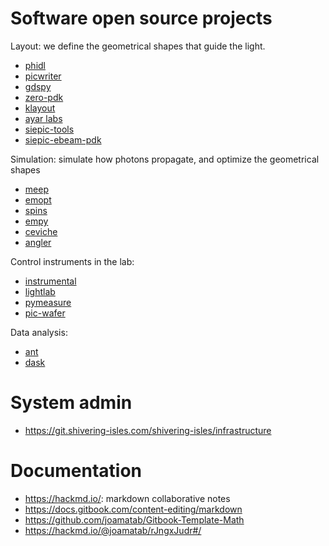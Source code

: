 # Software open source projects

Layout: we define the geometrical shapes that guide the light.

- [phidl](https://github.com/amccaugh/phidl)
- [picwriter](https://github.com/DerekK88/PICwriter)
- [gdspy](https://github.com/heitzmann/gdspy)
- [zero-pdk](https://github.com/lightwave-lab/zeropdk)
- [klayout](https://github.com/KLayout/klayout)
- [ayar labs](https://github.com/AyarLabs/ACG)
- [siepic-tools](https://github.com/lukasc-ubc/SiEPIC-Tools)
- [siepic-ebeam-pdk](https://github.com/lukasc-ubc/SiEPIC_EBeam_PDK)

Simulation: simulate how photons propagate, and optimize the geometrical shapes

- [meep](https://github.com/NanoComp/meep)
- [emopt](https://github.com/anstmichaels/emopt)
- [spins](https://github.com/stanfordnqp/spins-b)
- [empy](https://github.com/lbolla/EMpy)
- [ceviche](https://github.com/twhughes/ceviche)
- [angler](https://github.com/fancompute/angler/)

Control instruments in the lab:

- [instrumental](https://github.com/mabuchilab/Instrumental)
- [lightlab](https://github.com/lightwave-lab/lightlab)
- [pymeasure](https://github.com/ralph-group/pymeasure)
- [pic-wafer](https://github.com/DerekK88/PIC_WaferProbeSystem)

Data analysis:

- [ant](https://github.com/jaspreetj/manufacturing-variability-analysis-tool/tree/master/ANT_data_march_2019)
- [dask](https://docs.dask.org/en/latest/)

# System admin

- https://git.shivering-isles.com/shivering-isles/infrastructure

# Documentation

- https://hackmd.io/: markdown collaborative notes
- https://docs.gitbook.com/content-editing/markdown
- https://github.com/joamatab/Gitbook-Template-Math
- https://hackmd.io/@joamatab/rJngxJudr#/
